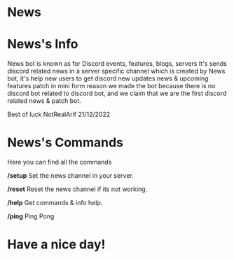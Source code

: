 # News

# News's Info
News bot is known as for Discord events, features, blogs, servers It's sends discord related news in a server specific channel which is created by News bot, it's help new users to get discord new updates news & upcoming features patch in mini form reason we made the bot because there is no discord bot related to discord bot, and we claim that we are the first discord related news & patch bot.  

Best of luck NotRealArif 21/12/2022

# News's Commands
Here you can find all the commands

**/setup**
Set the news channel in your server.

**/reset**
Reset the news channel if its not working.

**/help**
Get commands & info help.

**/ping**
Ping Pong

# Have a nice day!
